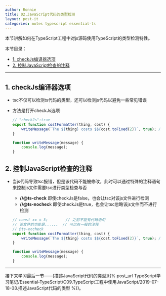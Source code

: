 ```yaml
---
author: Ronnie
title: 02.JavaScript代码的类型检测
layout: post-it
categories: notes typescript essential-ts
---
```


本节讲解如何在TypeScript工程中对js源码使用TypeScript的类型检测特性。

本节目录：
<!-- TOC -->

- [1. checkJs编译器选项](#1-checkjs编译器选项)
- [2. 控制JavaScript检查的注释](#2-控制javascript检查的注释)

<!-- /TOC -->

---

## 1. checkJs编译器选项
- tsc不仅可以检测ts代码的类型，还可以检测js代码以避免一些常见错误
- 方法是打开checkJs选项

  ```javascript
  // "checkJs":true
  export function costFormatter(thing, cost) {
      writeMessage(`The ${thing} costs $${cost.toFixed(2)}`, true); // Error: Expected 0-1 arguments, but got 2.ts(2554)
  }

  function writeMessage(message) {
      console.log(message);
  }
  ```

## 2. 控制JavaScript检查的注释
- 当js代码导致tsc报错，但是该代码不能被修改，此时可以通过特殊的注释语句来控制js文件需要tsc进行类型检查与否
  - **//@ts-check** 即使checkJs是false，也会让tsc对该js文件进行检测
  - **//@ts-nochec**k 即使checkJs是true，也会让tsc忽略该js文件而不进行检测

  ```javascript
  // const xx = 3;        // 之前不能有代码语句
  // 该文件的功能是......  // 可以有一般的注释
  // @ts-nocheck
  export function costFormatter(thing, cost) {
      writeMessage(`The ${thing} costs $${cost.toFixed(2)}`, true); // Ok
  }

  function writeMessage(message) {
      console.log(message);
  }
  ```

---

接下来学习最后一节——[描述JavaScript代码的类型]({% post_url TypeScript学习笔记/Essential-TypeScript/C09.TypeScript工程中使用JavaScript/2019-07-18-03.描述JavaScript代码的类型 %})。